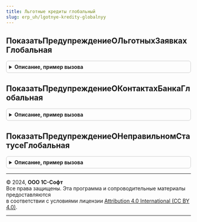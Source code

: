```yaml
---
title: Льготные кредиты глобальный
slug: erp_uh/lgotnye-kredity-globalnyy
---
```



## ПоказатьПредупреждениеОЛьготныхЗаявкахГлобальная
<details style="margin: 1em 0; padding: 0.5em; border: 1px solid #ccc; border-radius: 6px;">

<summary style="font-weight: bold; cursor: pointer;">Описание, пример вызова</summary>

```bsl

Процедура ПоказатьПредупреждениеОЛьготныхЗаявкахГлобальная() Экспорт
```

Пример вызова
```bsl
ЛьготныеКредитыГлобальный.ПоказатьПредупреждениеОЛьготныхЗаявкахГлобальная() 
```
</details>

## ПоказатьПредупреждениеОКонтактахБанкаГлобальная
<details style="margin: 1em 0; padding: 0.5em; border: 1px solid #ccc; border-radius: 6px;">

<summary style="font-weight: bold; cursor: pointer;">Описание, пример вызова</summary>

```bsl

Процедура ПоказатьПредупреждениеОКонтактахБанкаГлобальная() Экспорт
```

Пример вызова
```bsl
ЛьготныеКредитыГлобальный.ПоказатьПредупреждениеОКонтактахБанкаГлобальная() 
```
</details>

## ПоказатьПредупреждениеОНеправильномСтатусеГлобальная
<details style="margin: 1em 0; padding: 0.5em; border: 1px solid #ccc; border-radius: 6px;">

<summary style="font-weight: bold; cursor: pointer;">Описание, пример вызова</summary>

```bsl

Процедура ПоказатьПредупреждениеОНеправильномСтатусеГлобальная() Экспорт
```

Пример вызова
```bsl
ЛьготныеКредитыГлобальный.ПоказатьПредупреждениеОНеправильномСтатусеГлобальная() 
```
</details>

---

© 2024, **ООО 1С-Софт**  
Все права защищены. Эта программа и сопроводительные материалы предоставляются  
в соответствии с условиями лицензии [Attribution 4.0 International (CC BY 4.0)](https://creativecommons.org/licenses/by/4.0/legalcode).

---
